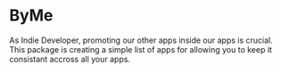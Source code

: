 # ByMe

As Indie Developer, promoting our other apps inside our apps is crucial. This package is creating a simple list of apps for allowing you to keep it consistant accross all your apps.
